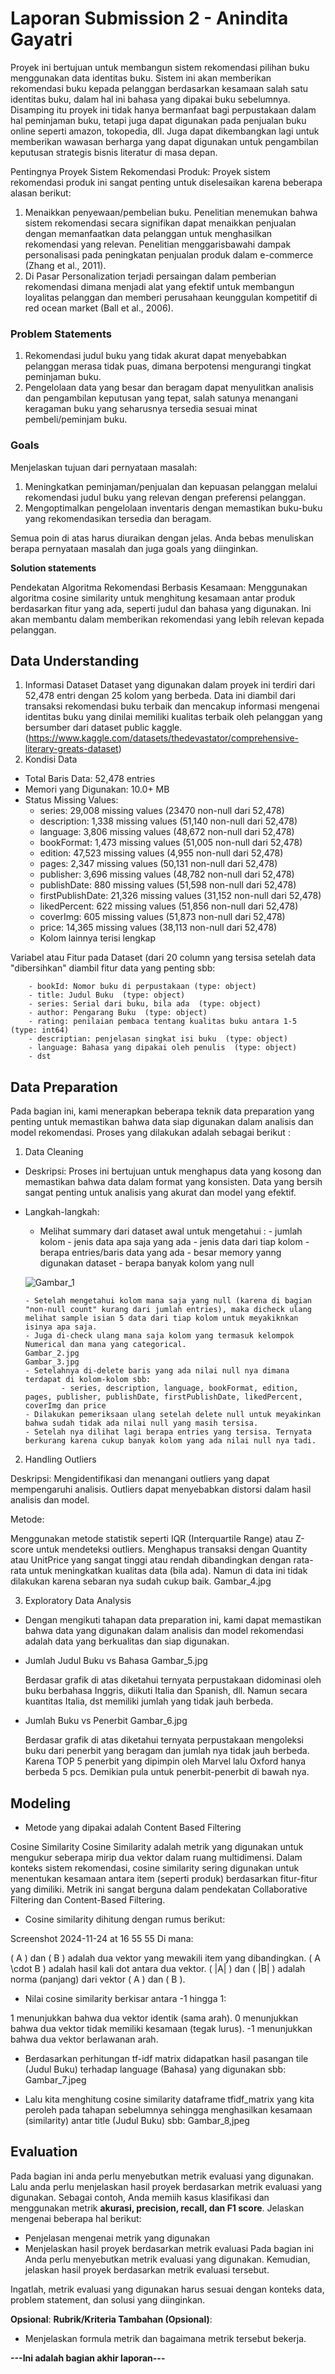# **Laporan Submission 2 - Anindita Gayatri**

Proyek ini bertujuan untuk membangun sistem rekomendasi pilihan buku menggunakan data identitas buku. Sistem ini akan memberikan rekomendasi buku kepada pelanggan berdasarkan kesamaan salah satu identitas buku, dalam hal ini bahasa yang dipakai buku sebelumnya. Disamping itu proyek ini tidak hanya bermanfaat bagi perpustakaan dalam hal peminjaman buku, tetapi juga dapat digunakan pada penjualan buku online seperti amazon, tokopedia, dll. Juga dapat dikembangkan lagi untuk memberikan wawasan berharga yang dapat digunakan untuk pengambilan keputusan strategis bisnis literatur di masa depan.

Pentingnya Proyek Sistem Rekomendasi Produk: Proyek sistem rekomendasi produk ini sangat penting untuk diselesaikan karena beberapa alasan berikut:
1. Menaikkan penyewaan/pembelian buku. Penelitian menemukan bahwa sistem rekomendasi secara signifikan dapat menaikkan penjualan dengan memanfaatkan data pelanggan untuk menghasilkan rekomendasi yang relevan. Penelitian menggarisbawahi dampak personalisasi pada peningkatan penjualan produk dalam e-commerce (Zhang et al., 2011).
2. Di Pasar Personalization terjadi persaingan dalam pemberian rekomendasi dimana menjadi alat yang efektif untuk membangun loyalitas pelanggan dan memberi perusahaan keunggulan kompetitif di red ocean market (Ball et al., 2006).

### Problem Statements

1. Rekomendasi judul buku yang tidak akurat dapat menyebabkan pelanggan merasa tidak puas, dimana berpotensi mengurangi tingkat peminjaman buku.
2. Pengelolaan data yang besar dan beragam dapat menyulitkan analisis dan pengambilan keputusan yang tepat, salah satunya menangani keragaman buku yang seharusnya tersedia sesuai minat pembeli/peminjam buku.

### Goals

Menjelaskan tujuan dari pernyataan masalah:
1. Meningkatkan peminjaman/penjualan dan kepuasan pelanggan melalui rekomendasi judul buku yang relevan dengan preferensi pelanggan.
2. Mengoptimalkan pengelolaan inventaris dengan memastikan buku-buku yang rekomendasikan tersedia dan beragam.

Semua poin di atas harus diuraikan dengan jelas. Anda bebas menuliskan berapa pernyataan masalah dan juga goals yang diinginkan.

**Solution statements**

Pendekatan Algoritma Rekomendasi Berbasis Kesamaan: Menggunakan algoritma cosine similarity untuk menghitung kesamaan antar produk berdasarkan fitur yang ada, seperti judul dan bahasa yang digunakan. Ini akan membantu dalam memberikan rekomendasi yang lebih relevan kepada pelanggan. 

## Data Understanding
1. Informasi Dataset Dataset yang digunakan dalam proyek ini terdiri dari 52,478 entri dengan 25 kolom yang berbeda. Data ini diambil dari transaksi rekomendasi buku terbaik dan mencakup informasi mengenai identitas buku yang dinilai memiliki kualitas terbaik oleh pelanggan yang bersumber dari dataset public kaggle. (https://www.kaggle.com/datasets/thedevastator/comprehensive-literary-greats-dataset) 
2. Kondisi Data
  - Total Baris Data: 52,478 entries
  - Memori yang Digunakan: 10.0+ MB
  - Status Missing Values:
      - series: 29,008 missing values (23470 non-null dari 52,478)
      - description: 1,338 missing values (51,140 non-null dari 52,478)
      - language: 3,806 missing values (48,672 non-null dari 52,478)
      - bookFormat: 1,473 missing values (51,005 non-null dari 52,478)
      - edition: 47,523 missing values (4,955 non-null dari 52,478)
      - pages: 2,347 missing values (50,131 non-null dari 52,478)
      - publisher: 3,696 missing values (48,782 non-null dari 52,478)
      - publishDate: 880 missing values (51,598 non-null dari 52,478)
      - firstPublishDate: 21,326 missing values (31,152 non-null dari 52,478)
      - likedPercent: 622 missing values (51,856 non-null dari 52,478)
      - coverImg: 605 missing values (51,873 non-null dari 52,478)
      - price: 14,365 missing values (38,113 non-null dari 52,478)
      - Kolom lainnya terisi lengkap

Variabel atau Fitur pada Dataset (dari 20 column yang tersisa setelah data "dibersihkan" diambil fitur data yang penting sbb:
    
        - bookId: Nomor buku di perpustakaan (type: object)
        - title: Judul Buku  (type: object)
        - series: Serial dari buku, bila ada  (type: object)
        - author: Pengarang Buku  (type: object)
        - rating: penilaian pembaca tentang kualitas buku antara 1-5  (type: int64)
        - descriptian: penjelasan singkat isi buku  (type: object)
        - language: Bahasa yang dipakai oleh penulis  (type: object)
        - dst

## Data Preparation
Pada bagian ini, kami menerapkan beberapa teknik data preparation yang penting untuk memastikan bahwa data siap digunakan dalam analisis dan model rekomendasi. Proses yang dilakukan adalah sebagai berikut :
1. Data Cleaning

  - Deskripsi: Proses ini bertujuan untuk menghapus data yang kosong dan memastikan bahwa data dalam format yang konsisten. Data yang bersih sangat penting untuk analisis yang akurat dan model yang efektif.
  - Langkah-langkah:
      - Melihat summary dari dataset awal untuk mengetahui :
              - jumlah kolom
              - jenis data apa saja yang ada
              - jenis data dari tiap kolom
              - berapa entries/baris data yang ada
              - besar memory yanng digunakan dataset
              - berapa banyak kolom yang null
        
    ![Gambar_1](https://github.com/user-attachments/assets/c96d1122-0ef3-4785-a65b-5c1e9f74d2eb)


        - Setelah mengetahui kolom mana saja yang null (karena di bagian "non-null count" kurang dari jumlah entries), maka dicheck ulang melihat sample isian 5 data dari tiap kolom untuk meyakiknkan isinya apa saja.
        - Juga di-check ulang mana saja kolom yang termasuk kelompok Numerical dan mana yang categorical.
        Gambar_2.jpg
        Gambar_3.jpg 
        - Setelahnya di-delete baris yang ada nilai null nya dimana terdapat di kolom-kolom sbb:
                - series, description, language, bookFormat, edition, pages, publisher, publishDate, firstPublishDate, likedPercent, coverImg dan price
        - Dilakukan pemeriksaan ulang setelah delete null untuk meyakinkan bahwa sudah tidak ada nilai null yang masih tersisa.
        - Setelah nya dilihat lagi berapa entries yang tersisa. Ternyata berkurang karena cukup banyak kolom yang ada nilai null nya tadi.

2. Handling Outliers

Deskripsi: Mengidentifikasi dan menangani outliers yang dapat mempengaruhi analisis. Outliers dapat menyebabkan distorsi dalam hasil analisis dan model.

Metode:

Menggunakan metode statistik seperti IQR (Interquartile Range) atau Z-score untuk mendeteksi outliers.
Menghapus transaksi dengan Quantity atau UnitPrice yang sangat tinggi atau rendah dibandingkan dengan rata-rata untuk meningkatkan kualitas data (bila ada). Namun di data ini tidak dilakukan karena sebaran nya sudah cukup baik. 
Gambar_4.jpg

3. Exploratory Data Analysis
   
- Dengan mengikuti tahapan data preparation ini, kami dapat memastikan bahwa data yang digunakan dalam analisis dan model rekomendasi adalah data yang berkualitas dan siap digunakan.

- Jumlah Judul Buku vs Bahasa
  Gambar_5.jpg

  Berdasar grafik di atas diketahui ternyata perpustakaan didominasi oleh buku berbahasa Inggris, diikuti Italia dan Spanish, dll. Namun secara kuantitas Italia, dst memiliki jumlah yang tidak jauh berbeda.

- Jumlah Buku vs Penerbit
  Gambar_6.jpg

  Berdasar grafik di atas diketahui ternyata perpustakaan mengoleksi buku dari penerbit yang beragam dan jumlah nya tidak jauh berbeda. Karena TOP 5 penerbit yang dipimpin oleh Marvel lalu Oxford hanya berbeda 5 pcs. Demikian pula untuk penerbit-penerbit di bawah nya.  

## Modeling

- Metode yang dipakai adalah Content Based Filtering
  
Cosine Similarity Cosine Similarity adalah metrik yang digunakan untuk mengukur seberapa mirip dua vektor dalam ruang multidimensi. Dalam konteks sistem rekomendasi, cosine similarity sering digunakan untuk menentukan kesamaan antara item (seperti produk) berdasarkan fitur-fitur yang dimiliki. Metrik ini sangat berguna dalam pendekatan Collaborative Filtering dan Content-Based Filtering.

- Cosine similarity dihitung dengan rumus berikut:

Screenshot 2024-11-24 at 16 55 55
Di mana:

( A ) dan ( B ) adalah dua vektor yang mewakili item yang dibandingkan.
( A \cdot B ) adalah hasil kali dot antara dua vektor.
( |A| ) dan ( |B| ) adalah norma (panjang) dari vektor ( A ) dan ( B ).
- Nilai cosine similarity berkisar antara -1 hingga 1:

1 menunjukkan bahwa dua vektor identik (sama arah).
0 menunjukkan bahwa dua vektor tidak memiliki kesamaan (tegak lurus).
-1 menunjukkan bahwa dua vektor berlawanan arah.

- Berdasarkan perhitungan tf-idf matrix didapatkan hasil pasangan tile (Judul Buku) terhadap language (Bahasa) yang digunakan sbb:
Gambar_7.jpeg

- Lalu kita menghitung cosine similarity dataframe tfidf_matrix yang kita peroleh pada tahapan sebelumnya sehingga menghasilkan kesamaan (similarity) antar title (Judul Buku) sbb:
Gambar_8,jpeg


## Evaluation


Pada bagian ini anda perlu menyebutkan metrik evaluasi yang digunakan. Lalu anda perlu menjelaskan hasil proyek berdasarkan metrik evaluasi yang digunakan.
Sebagai contoh, Anda memiih kasus klasifikasi dan menggunakan metrik **akurasi, precision, recall, dan F1 score**. Jelaskan mengenai beberapa hal berikut:
- Penjelasan mengenai metrik yang digunakan
- Menjelaskan hasil proyek berdasarkan metrik evaluasi
Pada bagian ini Anda perlu menyebutkan metrik evaluasi yang digunakan. Kemudian, jelaskan hasil proyek berdasarkan metrik evaluasi tersebut.

Ingatlah, metrik evaluasi yang digunakan harus sesuai dengan konteks data, problem statement, dan solusi yang diinginkan.

**Opsional**: 
**Rubrik/Kriteria Tambahan (Opsional)**: 
- Menjelaskan formula metrik dan bagaimana metrik tersebut bekerja.

**---Ini adalah bagian akhir laporan---**

